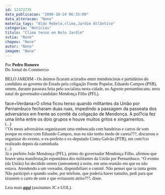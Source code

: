 ```yaml
---
id: 12373735
data_publicacao: "2006-10-24 06:35:00"
data_alteracao: "None"
materia_tags: "Aldo Rebelo,clima,Jardim Atlântico"
categoria: "Notícias"
titulo: "Clima tenso em Belo Jardim"
sutia: "None"
chapeu: "None"
autor: "None"
imagem: "None"
---
```

<p><P><FONT face=Verdana>Por <STRONG>Pedro Romero</STRONG><BR>Do Jornal do Commercio<BR></FONT></P></p>
<p><P><FONT face=Verdana>BELO JARDIM - Os ânimos ficaram acirrados entre mendoncistas e partidários do candidato ao governo do Estado pela coligação Frente Popular, Eduardo Campos (PSB), ontem, durante passeata feita pelo socialista nesta cidade, no Agreste pernambucano, terra natal do governador-candidato Mendonça Filho (PFL). </FONT></P></p>
<p><P><FONT</p>
<p> face=Verdana>O clima ficou tenso quando militantes da União por Pernambuco fecharam duas ruas, impedindo a passagem da passeata dos adversários em frente ao comitê da coligação de Mendonça. A pol?cia fez uma linha entre os dois grupos e houve muitos gritos e xingamentos.<BR></FONT><FONT face=Verdana>(...)<BR></FONT><FONT face=Verdana>\"Os meus adversários organizaram uma emboscada com bandeiras e carros de som porque eu estou com Eduardo Campos, mas eu não tenho medo de careta???, discursou o organizar do evento, o ex-prefeito e ex-deputado Cintra Galvão (PTB), em com?cio realizado depois da caminhada.<BR>(...)<BR>Já o prefeito João Mendonça (PFL), primo do governador Mendonça Filho, afirmou que houve uma manifestação espontânea dos militantes da União por Pernambuco. “O evento (da União) foi decidido ontem (anteontem) à noite, em uma reunião em que eu não estava. Atendendo a um vereador, disponibilizei o comitê. Não pensei que ia tanta gente. Não participei e quando soube, por telefone, que poderia haver tumulto, pedi para que tirassem o carro de som e que evitassem atrito???, disse.</FONT></P></p>
<p><P><FONT face=Verdana>Leia mais <A href=\"https://jc3.uol.com.br/jornal/2006/10/24/can_9.php\"><EM><STRONG>aqui</STRONG></EM></A> (assinantes JC e UOL).</FONT></P> </p>

